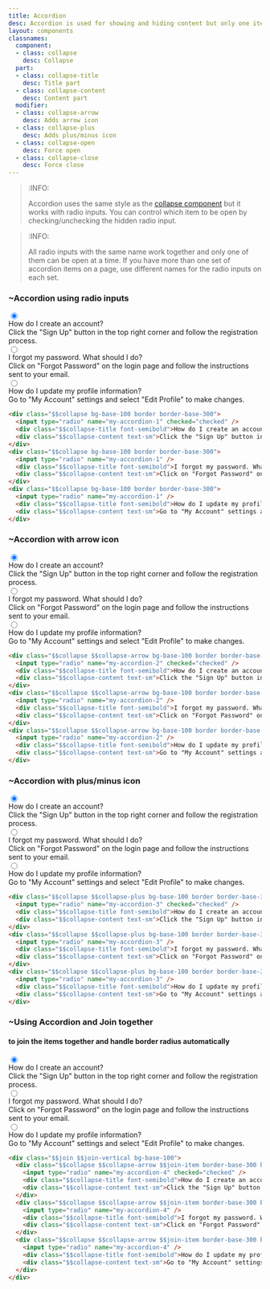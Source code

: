 ```yaml
---
title: Accordion
desc: Accordion is used for showing and hiding content but only one item can stay open at a time.
layout: components
classnames:
  component:
  - class: collapse
    desc: Collapse
  part:
  - class: collapse-title
    desc: Title part
  - class: collapse-content
    desc: Content part
  modifier:
  - class: collapse-arrow
    desc: Adds arrow icon
  - class: collapse-plus
    desc: Adds plus/minus icon
  - class: collapse-open
    desc: Force open
  - class: collapse-close
    desc: Force close
---
```


<script>
  import Component from "$components/Component.svelte"
</script>


> :INFO:
>
> Accordion uses the same style as the [collapse component](/components/collapse/) but it works with radio inputs. You can control which item to be open by checking/unchecking the hidden radio input.

> :INFO:
>
> All radio inputs with the same name work together and only one of them can be open at a time. If you have more than one set of accordion items on a page, use different names for the radio inputs on each set.


### ~Accordion using radio inputs
<div class="collapse bg-base-100 border border-base-300">
  <input type="radio" name="my-accordion-1" checked="checked" />
  <div class="collapse-title font-semibold">How do I create an account?</div>
  <div class="collapse-content text-sm">Click the "Sign Up" button in the top right corner and follow the registration process.</div>
</div>
<div class="collapse bg-base-100 border border-base-300">
  <input type="radio" name="my-accordion-1" />
  <div class="collapse-title font-semibold">I forgot my password. What should I do?</div>
  <div class="collapse-content text-sm">Click on "Forgot Password" on the login page and follow the instructions sent to your email.</div>
</div>
<div class="collapse bg-base-100 border border-base-300">
  <input type="radio" name="my-accordion-1" />
  <div class="collapse-title font-semibold">How do I update my profile information?</div>
  <div class="collapse-content text-sm">Go to "My Account" settings and select "Edit Profile" to make changes.</div>
</div>

```html
<div class="$$collapse bg-base-100 border border-base-300">
  <input type="radio" name="my-accordion-1" checked="checked" />
  <div class="$$collapse-title font-semibold">How do I create an account?</div>
  <div class="$$collapse-content text-sm">Click the "Sign Up" button in the top right corner and follow the registration process.</div>
</div>
<div class="$$collapse bg-base-100 border border-base-300">
  <input type="radio" name="my-accordion-1" />
  <div class="$$collapse-title font-semibold">I forgot my password. What should I do?</div>
  <div class="$$collapse-content text-sm">Click on "Forgot Password" on the login page and follow the instructions sent to your email.</div>
</div>
<div class="$$collapse bg-base-100 border border-base-300">
  <input type="radio" name="my-accordion-1" />
  <div class="$$collapse-title font-semibold">How do I update my profile information?</div>
  <div class="$$collapse-content text-sm">Go to "My Account" settings and select "Edit Profile" to make changes.</div>
</div>
```


### ~Accordion with arrow icon
<div class="collapse collapse-arrow bg-base-100 border border-base-300">
  <input type="radio" name="my-accordion-2" checked="checked" />
  <div class="collapse-title font-semibold">How do I create an account?</div>
  <div class="collapse-content text-sm">Click the "Sign Up" button in the top right corner and follow the registration process.</div>
</div>
<div class="collapse collapse-arrow bg-base-100 border border-base-300">
  <input type="radio" name="my-accordion-2" />
  <div class="collapse-title font-semibold">I forgot my password. What should I do?</div>
  <div class="collapse-content text-sm">Click on "Forgot Password" on the login page and follow the instructions sent to your email.</div>
</div>
<div class="collapse collapse-arrow bg-base-100 border border-base-300">
  <input type="radio" name="my-accordion-2" />
  <div class="collapse-title font-semibold">How do I update my profile information?</div>
  <div class="collapse-content text-sm">Go to "My Account" settings and select "Edit Profile" to make changes.</div>
</div>

```html
<div class="$$collapse $$collapse-arrow bg-base-100 border border-base-300">
  <input type="radio" name="my-accordion-2" checked="checked" />
  <div class="$$collapse-title font-semibold">How do I create an account?</div>
  <div class="$$collapse-content text-sm">Click the "Sign Up" button in the top right corner and follow the registration process.</div>
</div>
<div class="$$collapse $$collapse-arrow bg-base-100 border border-base-300">
  <input type="radio" name="my-accordion-2" />
  <div class="$$collapse-title font-semibold">I forgot my password. What should I do?</div>
  <div class="$$collapse-content text-sm">Click on "Forgot Password" on the login page and follow the instructions sent to your email.</div>
</div>
<div class="$$collapse $$collapse-arrow bg-base-100 border border-base-300">
  <input type="radio" name="my-accordion-2" />
  <div class="$$collapse-title font-semibold">How do I update my profile information?</div>
  <div class="$$collapse-content text-sm">Go to "My Account" settings and select "Edit Profile" to make changes.</div>
</div>
```


### ~Accordion with plus/minus icon
<div class="collapse collapse-plus bg-base-100 border border-base-300">
  <input type="radio" name="my-accordion-3" checked="checked" />
  <div class="collapse-title font-semibold">How do I create an account?</div>
  <div class="collapse-content text-sm">Click the "Sign Up" button in the top right corner and follow the registration process.</div>
</div>
<div class="collapse collapse-plus bg-base-100 border border-base-300">
  <input type="radio" name="my-accordion-3" />
  <div class="collapse-title font-semibold">I forgot my password. What should I do?</div>
  <div class="collapse-content text-sm">Click on "Forgot Password" on the login page and follow the instructions sent to your email.</div>
</div>
<div class="collapse collapse-plus bg-base-100 border border-base-300">
  <input type="radio" name="my-accordion-3" />
  <div class="collapse-title font-semibold">How do I update my profile information?</div>
  <div class="collapse-content text-sm">Go to "My Account" settings and select "Edit Profile" to make changes.</div>
</div>

```html
<div class="$$collapse $$collapse-plus bg-base-100 border border-base-300">
  <input type="radio" name="my-accordion-3" checked="checked" />
  <div class="$$collapse-title font-semibold">How do I create an account?</div>
  <div class="$$collapse-content text-sm">Click the "Sign Up" button in the top right corner and follow the registration process.</div>
</div>
<div class="$$collapse $$collapse-plus bg-base-100 border border-base-300">
  <input type="radio" name="my-accordion-3" />
  <div class="$$collapse-title font-semibold">I forgot my password. What should I do?</div>
  <div class="$$collapse-content text-sm">Click on "Forgot Password" on the login page and follow the instructions sent to your email.</div>
</div>
<div class="$$collapse $$collapse-plus bg-base-100 border border-base-300">
  <input type="radio" name="my-accordion-3" />
  <div class="$$collapse-title font-semibold">How do I update my profile information?</div>
  <div class="$$collapse-content text-sm">Go to "My Account" settings and select "Edit Profile" to make changes.</div>
</div>
```


### ~Using Accordion and Join together
#### to join the items together and handle border radius automatically

<div class="join join-vertical bg-base-100">
  <div class="collapse collapse-arrow join-item border border-base-300">
    <input type="radio" name="my-accordion-4" checked="checked" />
    <div class="collapse-title font-semibold">How do I create an account?</div>
    <div class="collapse-content text-sm">Click the "Sign Up" button in the top right corner and follow the registration process.</div>
  </div>
  <div class="collapse collapse-arrow join-item border border-base-300">
    <input type="radio" name="my-accordion-4" />
    <div class="collapse-title font-semibold">I forgot my password. What should I do?</div>
    <div class="collapse-content text-sm">Click on "Forgot Password" on the login page and follow the instructions sent to your email.</div>
  </div>
  <div class="collapse collapse-arrow join-item border border-base-300">
    <input type="radio" name="my-accordion-4" />
    <div class="collapse-title font-semibold">How do I update my profile information?</div>
    <div class="collapse-content text-sm">Go to "My Account" settings and select "Edit Profile" to make changes.</div>
  </div>
</div>

```html
<div class="$$join $$join-vertical bg-base-100">
  <div class="$$collapse $$collapse-arrow $$join-item border-base-300 border">
    <input type="radio" name="my-accordion-4" checked="checked" />
    <div class="$$collapse-title font-semibold">How do I create an account?</div>
    <div class="$$collapse-content text-sm">Click the "Sign Up" button in the top right corner and follow the registration process.</div>
  </div>
  <div class="$$collapse $$collapse-arrow $$join-item border-base-300 border">
    <input type="radio" name="my-accordion-4" />
    <div class="$$collapse-title font-semibold">I forgot my password. What should I do?</div>
    <div class="$$collapse-content text-sm">Click on "Forgot Password" on the login page and follow the instructions sent to your email.</div>
  </div>
  <div class="$$collapse $$collapse-arrow $$join-item border-base-300 border">
    <input type="radio" name="my-accordion-4" />
    <div class="$$collapse-title font-semibold">How do I update my profile information?</div>
    <div class="$$collapse-content text-sm">Go to "My Account" settings and select "Edit Profile" to make changes.</div>
  </div>
</div>
```
